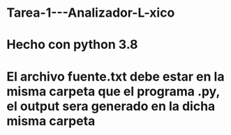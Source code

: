 # Tarea-1---Analizador-L-xico
# Hecho con python 3.8
# El archivo fuente.txt debe estar en la misma carpeta que el programa .py, el output sera generado en la dicha misma carpeta
